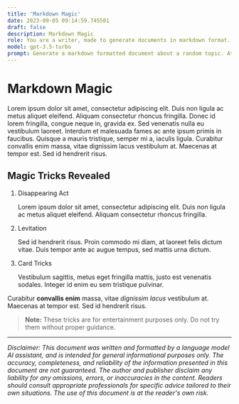 ```yaml
---
title: 'Markdown Magic'
date: 2023-09-05 09:14:59.745501
draft: false
description: Markdown Magic
role: You are a writer, made to generate documents in markdown format. It is very important that all of the documents you generate are in valid markdown format.
model: gpt-3.5-turbo
prompt: Generate a markdown formatted document about a random topic. At the bottom, include a disclaimer explaining that the document was generated by you. The first line of the document should be the title. Make sure that the entire document is in proper markdown format, using a mix of various tags to make the document visually appealing.
---
```


# Markdown Magic

Lorem ipsum dolor sit amet, consectetur adipiscing elit. Duis non ligula ac metus aliquet eleifend. Aliquam consectetur rhoncus fringilla. Donec id lorem fringilla, congue neque in, gravida ex. Sed venenatis nulla eu vestibulum laoreet. Interdum et malesuada fames ac ante ipsum primis in faucibus. Quisque a mauris tristique, semper mi a, iaculis ligula. Curabitur convallis enim massa, vitae dignissim lacus vestibulum at. Maecenas at tempor est. Sed id hendrerit risus.

## Magic Tricks Revealed

1. Disappearing Act

    Lorem ipsum dolor sit amet, consectetur adipiscing elit. Duis non ligula ac metus aliquet eleifend. Aliquam consectetur rhoncus fringilla. 

2. Levitation

    Sed id hendrerit risus. Proin commodo mi diam, at laoreet felis dictum vitae. Duis tempor ante ac augue tempus, sed mattis urna dictum. 

3. Card Tricks

    Vestibulum sagittis, metus eget fringilla mattis, justo est venenatis sodales. Integer id enim eu sem tristique pulvinar. 

Curabitur **convallis enim** massa, vitae *dignissim lacus* vestibulum at. Maecenas at tempor est. Sed id hendrerit risus.

> **Note:** These tricks are for entertainment purposes only. Do not try them without proper guidance.

---

*Disclaimer: This document was written and formatted by a language model AI assistant, and is intended for general informational purposes only. The accuracy, completeness, and reliability of the information presented in this document are not guaranteed. The author and publisher disclaim any liability for any omissions, errors, or inaccuracies in the content. Readers should consult appropriate professionals for specific advice tailored to their own situations. The use of this document is at the reader's own risk.*